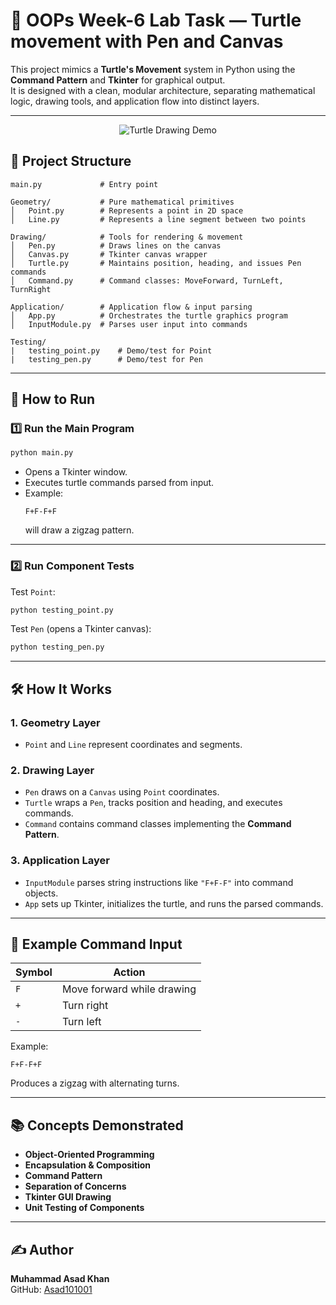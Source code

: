 # 🐢 OOPs Week-6 Lab Task — Turtle movement with Pen and Canvas

This project mimics a **Turtle's Movement** system in Python using the **Command Pattern** and **Tkinter** for graphical output.  
It is designed with a clean, modular architecture, separating mathematical logic, drawing tools, and application flow into distinct layers.

---

<div align="center">
  <img src="https://media.giphy.com/media/v1.Y2lkPTc5MGI3NjExYmNrN2pnMjd5ZXR6ZndobDJmdmJ0bG5vMzUxaWs3c3A2ZXNseGZrdiZlcD12MV9naWZzX3NlYXJjaCZjdD1n/Ze3RpHue7qkwvcYOOf/giphy.gif" alt="Turtle Drawing Demo">
</div>

## 📂 Project Structure
```
main.py             # Entry point

Geometry/           # Pure mathematical primitives
│   Point.py        # Represents a point in 2D space
│   Line.py         # Represents a line segment between two points

Drawing/            # Tools for rendering & movement
│   Pen.py          # Draws lines on the canvas
│   Canvas.py       # Tkinter canvas wrapper
│   Turtle.py       # Maintains position, heading, and issues Pen commands
│   Command.py      # Command classes: MoveForward, TurnLeft, TurnRight

Application/        # Application flow & input parsing
│   App.py          # Orchestrates the turtle graphics program
│   InputModule.py  # Parses user input into commands

Testing/
|   testing_point.py    # Demo/test for Point
|   testing_pen.py      # Demo/test for Pen
```

---

## 🚀 How to Run

### 1️⃣ Run the Main Program
```bash
python main.py
```
- Opens a Tkinter window.
- Executes turtle commands parsed from input.
- Example:  
  ```
  F+F-F+F
  ```
  will draw a zigzag pattern.

---

### 2️⃣ Run Component Tests
Test `Point`:
```bash
python testing_point.py
```
Test `Pen` (opens a Tkinter canvas):
```bash
python testing_pen.py
```

---

## 🛠 How It Works
### **1. Geometry Layer**
- `Point` and `Line` represent coordinates and segments.
  
### **2. Drawing Layer**
- `Pen` draws on a `Canvas` using `Point` coordinates.
- `Turtle` wraps a `Pen`, tracks position and heading, and executes commands.
- `Command` contains command classes implementing the **Command Pattern**.

### **3. Application Layer**
- `InputModule` parses string instructions like `"F+F-F"` into command objects.
- `App` sets up Tkinter, initializes the turtle, and runs the parsed commands.

---

## 📌 Example Command Input
| Symbol | Action                      |
|--------|-----------------------------|
| `F`    | Move forward while drawing   |
| `+`    | Turn right                   |
| `-`    | Turn left                    |

Example:
```
F+F-F+F
```
Produces a zigzag with alternating turns.

---

## 📚 Concepts Demonstrated
- **Object-Oriented Programming**
- **Encapsulation & Composition**
- **Command Pattern**
- **Separation of Concerns**
- **Tkinter GUI Drawing**
- **Unit Testing of Components**

---

## ✍️ Author
**Muhammad Asad Khan**   
GitHub: [Asad101001](https://github.com/Asad101001)
